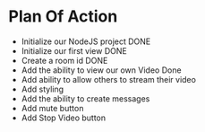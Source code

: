 # Plan Of Action

- Initialize our NodeJS project DONE
- Initialize our first view DONE
- Create a room id DONE
- Add the ability to view our own Video Done
- Add ability to allow others to stream their video
- Add styling
- Add the ability to create messages
- Add mute button
- Add Stop Video button